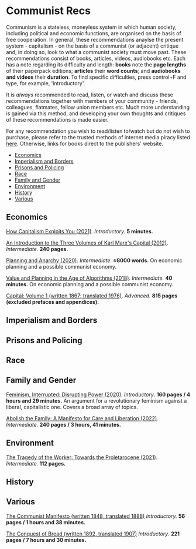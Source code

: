 # Communist Recs

Communism is a stateless, moneyless system in which human society, including political and economic functions, are organised on the basis of free cooperation. In general, these recommendations anaylse the present system - capitalism - on the basis of a communist (or adjacent) critique and, in doing so, look to what a communist society must move past. These recommendations consist of books, articles, videos, audiobooks etc. Each has a note regarding its difficulty and length: **books** note the **page lengths** of their paperpack editions; **articles** their **word counts**; and **audiobooks and videos** their **duration**. To find specific difficulties, press control+F and type, for example, 'introductory'. 

It is *always* recommended to read, listen, or watch and discuss these recommendations together with members of your community - friends, colleagues, flatmates, fellow union members etc. Much more understanding is gained via this method, and developing your own thoughts and critiques of these recommendations is made easier.

For any recommendation you wish to read/listen to/watch but do not wish to purchase, please refer to the trusted methods of internet media piracy listed [here](https://www.reddit.com/r/FREEMEDIAHECKYEAH/wiki/index/). Otherwise, links for books direct to the publishers' website.

<!-- toc -->

- [Economics](#economics)
- [Imperialism and Borders](#imperialism-and-borders)
- [Prisons and Policing](#prisons-and-policing)
- [Race](#race)
- [Family and Gender](#family-and-gender)
- [Environment](#environment)
- [History](#history)
- [Various](#various)
  
<!-- tocstop -->

## Economics

[How Capitalism Exploits You (2021)](https://www.youtube.com/watch?v=2mI_RMQEulw). *Introductory.* **5 minutes.**

[An Introduction to the Three Volumes of Karl Marx's Capital (2012)](https://monthlyreview.org/product/an_introduction_to_the_three_volumes_of_karl_marxs_capital/). *Intermediate.* **240 pages.**

[Planning and Anarchy (2020)](https://cominsitu.files.wordpress.com/2020/02/bernes-planning.pdf). *Intermediate.* **≈8000 words.** On economic planning and a possible communist economy.

[Value and Planning in the Age of Algorithms (2018)](https://youtu.be/ZMzZQILjL8k). *Intermediate.* **40 minutes.** On economic planning and a possible communist economy.

[Capital: Volume 1 (written 1867; translated 1976)](https://blackwells.co.uk/bookshop/product/Capital-Volume-1-by-Karl-Marx-Ben-Fowkes/9780140445688). *Advanced*. **815 pages (excluded prefaces and appendices).**

## Imperialism and Borders

## Prisons and Policing

## Race

## Family and Gender

[Feminism, Interrupted: Disrupting Power (2020)](https://www.plutobooks.com/9780745340067/feminism-interrupted/). *Introductory*. **160 pages / 4 hours and 29 minutes.** An argument for a revolutionary feminism against a liberal, capitalistic one. Covers a broad array of topics.

[Abolish the Family: A Manifesto for Care and Liberation (2022)](https://www.versobooks.com/books/4075-abolish-the-family). *Intermediate.* **240 pages / 3 hours, 41 minutes.**

## Environment

[The Tragedy of the Worker: Towards the Proletarocene (2021)](https://www.versobooks.com/books/3727-the-tragedy-of-the-worker). *Intermediate.* **112 pages.**

## History

## Various

[The Communist Manifesto (written 1848, translated 1888)](https://blackwells.co.uk/bookshop/product/The-Communist-Manifesto-by-Karl-Marx-author-Friedrich-Engels-author-Samuel-Moore-translator/9780141397986) *Introductory.* **56 pages / 1 hours and 38 minutes.**

[The Conquest of Bread (written 1892, translated 1907)](https://blackwells.co.uk/bookshop/product/The-Conquest-of-Bread-by-Petr-Alekseevich-Kropotkin-author-David-Priestland-writer-of-added-commentary/9780141396118) *Introductory*. **221 pages / 7 hours and 30 minutes.**
